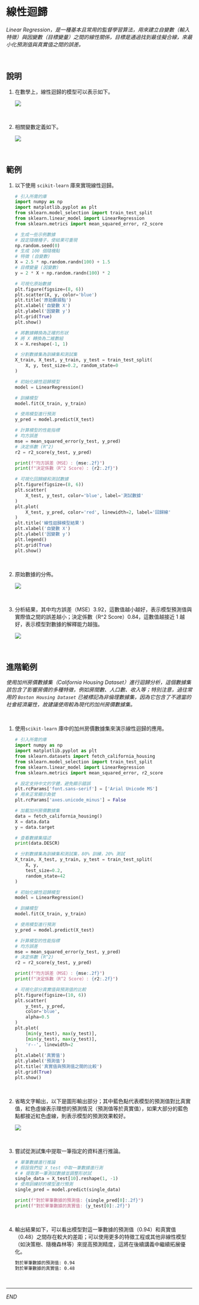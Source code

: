 # 線性迴歸

_Linear Regression，是一種基本且常用的監督學習算法，用來建立自變數（輸入特徵）與因變數（目標變量）之間的線性關係，目標是通過找到最佳擬合線，來最小化預測值與真實值之間的誤差。_

<br>

## 說明

1. 在數學上，線性迴歸的模型可以表示如下。

    ![](images/img_91.png)

<br>

2. 相關變數定義如下。

    ![](images/img_92.png)

<br>

## 範例

1. 以下使用 `scikit-learn` 庫來實現線性迴歸。

    ```python
    # 引入所需的庫
    import numpy as np
    import matplotlib.pyplot as plt
    from sklearn.model_selection import train_test_split
    from sklearn.linear_model import LinearRegression
    from sklearn.metrics import mean_squared_error, r2_score

    # 生成一些示例數據
    # 設定隨機種子，使結果可重現
    np.random.seed(0)
    # 生成 100 個隨機點
    # 特徵 (自變數)
    X = 2.5 * np.random.randn(100) + 1.5
    # 目標變量 (因變數)
    y = 2 * X + np.random.randn(100) * 2

    # 可視化原始數據
    plt.figure(figsize=(8, 6))
    plt.scatter(X, y, color='blue')
    plt.title('原始數據點')
    plt.xlabel('自變數 X')
    plt.ylabel('因變數 y')
    plt.grid(True)
    plt.show()

    # 將數據轉換為正確的形狀
    # 將 X 轉換為二維數組
    X = X.reshape(-1, 1)

    # 分割數據集為訓練集和測試集
    X_train, X_test, y_train, y_test = train_test_split(
        X, y, test_size=0.2, random_state=0
    )

    # 初始化線性迴歸模型
    model = LinearRegression()

    # 訓練模型
    model.fit(X_train, y_train)

    # 使用模型進行預測
    y_pred = model.predict(X_test)

    # 計算模型的性能指標
    # 均方誤差
    mse = mean_squared_error(y_test, y_pred)
    # 決定係數 (R^2)
    r2 = r2_score(y_test, y_pred)

    print(f"均方誤差（MSE）: {mse:.2f}")
    print(f"決定係數（R^2 Score）: {r2:.2f}")

    # 可視化回歸線和測試數據
    plt.figure(figsize=(8, 6))
    plt.scatter(
        X_test, y_test, color='blue', label='測試數據'
    )
    plt.plot(
        X_test, y_pred, color='red', linewidth=2, label='回歸線'
    )
    plt.title('線性迴歸模型結果')
    plt.xlabel('自變數 X')
    plt.ylabel('因變數 y')
    plt.legend()
    plt.grid(True)
    plt.show()
    ```

<br>

2. 原始數據的分佈。

    ![](images/img_93.png)

<br>

3. 分析結果，其中均方誤差（MSE）3.92，這數值越小越好，表示模型預測值與實際值之間的誤差越小；決定係數（R^2 Score）0.84，這數值越接近 1 越好，表示模型對數據的解釋能力越強。

    ![](images/img_94.png)

<br>

## 進階範例

_使用加州房價數據集（California Housing Dataset）進行迴歸分析，這個數據集該包含了影響房價的多種特徵，例如房間數、人口數、收入等；特別注意，過往常用的 `Boston Housing Dataset` 已被標記為非倫理數據集，因為它包含了不適當的社會經濟屬性，故建議使用較為現代的加州房價數據集。_

<br>

1. 使用`scikit-learn` 庫中的加州房價數據集來演示線性迴歸的應用。

    ```python
    # 引入所需的庫
    import numpy as np
    import matplotlib.pyplot as plt
    from sklearn.datasets import fetch_california_housing
    from sklearn.model_selection import train_test_split
    from sklearn.linear_model import LinearRegression
    from sklearn.metrics import mean_squared_error, r2_score

    # 設定支持中文的字體，避免顯示錯誤
    plt.rcParams['font.sans-serif'] = ['Arial Unicode MS']
    # 用來正常顯示負號
    plt.rcParams['axes.unicode_minus'] = False

    # 加載加州房價數據集
    data = fetch_california_housing()
    X = data.data
    y = data.target

    # 查看數據集描述
    print(data.DESCR)

    # 分割數據集為訓練集和測試集，80% 訓練，20% 測試
    X_train, X_test, y_train, y_test = train_test_split(
        X, y, 
        test_size=0.2, 
        random_state=42
    )

    # 初始化線性迴歸模型
    model = LinearRegression()

    # 訓練模型
    model.fit(X_train, y_train)

    # 使用模型進行預測
    y_pred = model.predict(X_test)

    # 計算模型的性能指標
    # 均方誤差
    mse = mean_squared_error(y_test, y_pred)
    # 決定係數 (R^2)
    r2 = r2_score(y_test, y_pred)

    print(f"均方誤差（MSE）: {mse:.2f}")
    print(f"決定係數（R^2 Score）: {r2:.2f}")

    # 可視化部分真實值與預測值的比較
    plt.figure(figsize=(10, 6))
    plt.scatter(
        y_test, y_pred, 
        color='blue', 
        alpha=0.5
    )
    plt.plot(
        [min(y_test), max(y_test)], 
        [min(y_test), max(y_test)], 
        'r--', linewidth=2
    )
    plt.xlabel('真實值')
    plt.ylabel('預測值')
    plt.title('真實值與預測值之間的比較')
    plt.grid(True)
    plt.show()
    ```

<br>

2. 省略文字輸出，以下是圖形輸出部分；其中藍色點代表模型的預測值對比真實值，紅色虛線表示理想的預測情況（預測值等於真實值），如果大部分的藍色點都接近紅色虛線，則表示模型的預測效果較好。

    ![](images/img_95.png)

<br>

3. 嘗試從測試集中提取一筆指定的資料進行推論。

    ```python
    # 單筆數據進行推論
    # 假設我們從 X_test 中取一筆數據進行測
    # # 提取第一筆測試數據並調整形狀試
    single_data = X_test[10].reshape(1, -1)
    # 使用訓練好的模型進行預測
    single_pred = model.predict(single_data)

    print(f"對於單筆數據的預測值: {single_pred[0]:.2f}")
    print(f"對於單筆數據的真實值: {y_test[0]:.2f}")
    ```

<br>

4. 輸出結果如下，可以看出模型對這一筆數據的預測值（0.94）和真實值（0.48）之間存在較大的差距；可以使用更多的特徵工程或其他非線性模型（如決策樹、隨機森林等）來提高預測精度，這將在後續講義中繼續拓展優化。

    ```bash
    對於單筆數據的預測值: 0.94
    對於單筆數據的真實值: 0.48
    ```

<br>

___

_END_